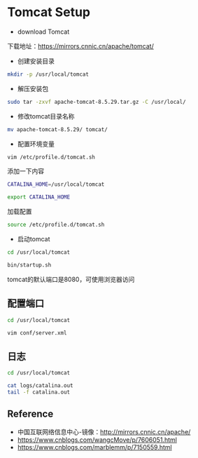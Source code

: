 # Tomcat Setup

- download Tomcat

下载地址：<https://mirrors.cnnic.cn/apache/tomcat/>

- 创建安装目录

```bash
mkdir -p /usr/local/tomcat
```

- 解压安装包

```bash
sudo tar -zxvf apache-tomcat-8.5.29.tar.gz -C /usr/local/
```

- 修改tomcat目录名称

```bash
mv apache-tomcat-8.5.29/ tomcat/
```

- 配置环境变量

```bash
vim /etc/profile.d/tomcat.sh
```

添加一下内容

```bash
CATALINA_HOME=/usr/local/tomcat

export CATALINA_HOME
```

加载配置

```bash
source /etc/profile.d/tomcat.sh
```

- 启动tomcat

```bash
cd /usr/local/tomcat

bin/startup.sh
```

tomcat的默认端口是8080，可使用浏览器访问

## 配置端口

```bash
cd /usr/local/tomcat

vim conf/server.xml
```

## 日志

```bash
cd /usr/local/tomcat

cat logs/catalina.out
tail -f catalina.out
```

## Reference

- 中国互联网络信息中心-镜像：<http://mirrors.cnnic.cn/apache/>
- <https://www.cnblogs.com/wangcMove/p/7606051.html>
- <https://www.cnblogs.com/marblemm/p/7150559.html>
